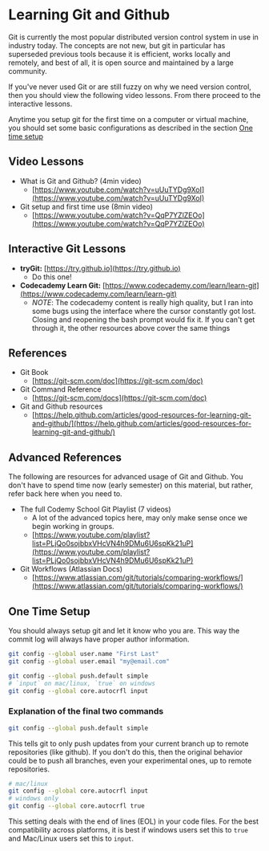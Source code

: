 
# Learning Git and Github

Git is currently the most popular distributed version control system in use in industry today. The concepts are not new, but git in particular has superseded previous tools because it is efficient, works locally and remotely, and best of all, it is open source and maintained by a large community.

If you've never used Git or are still fuzzy on why we need version control, then you should view the following video lessons. From there proceed to the interactive lessons. 

Anytime you setup git for the first time on a computer or virtual machine, you should set some basic configurations as described in the section [One time setup](#one-time-setup)


## Video Lessons
* What is Git and Github? (4min video)
    - [https://www.youtube.com/watch?v=uUuTYDg9XoI](https://www.youtube.com/watch?v=uUuTYDg9XoI)
* Git setup and first time use (8min video)
    - [https://www.youtube.com/watch?v=QqP7YZlZEOo](https://www.youtube.com/watch?v=QqP7YZlZEOo)


## Interactive Git Lessons
* **tryGit:** [https://try.github.io](https://try.github.io)
    - Do this one!
* **Codecademy Learn Git:** [https://www.codecademy.com/learn/learn-git](https://www.codecademy.com/learn/learn-git)
    - _NOTE_: The codecademy content is really high quality, but I ran into some bugs using the interface where the cursor constantly got lost. Closing and reopening the bash prompt would fix it. If you can't get through it, the other resources above cover the same things

## References
* Git Book
    - [https://git-scm.com/doc](https://git-scm.com/doc)
* Git Command Reference
    - [https://git-scm.com/docs](https://git-scm.com/doc)
* Git and Github resources
    - [https://help.github.com/articles/good-resources-for-learning-git-and-github/](https://help.github.com/articles/good-resources-for-learning-git-and-github/)

## Advanced References
The following are resources for advanced usage of Git and Github. You don't have to spend time now (early semester) on this material, but rather, refer back here when you need to.

* The full Codemy School Git Playlist (7 videos)
    - A lot of the advanced topics here, may only make sense once we begin working in groups.
    - [https://www.youtube.com/playlist?list=PLjQo0sojbbxVHcVN4h9DMu6U6spKk21uP](https://www.youtube.com/playlist?list=PLjQo0sojbbxVHcVN4h9DMu6U6spKk21uP)
* Git Workflows (Atlassian Docs)
    - [https://www.atlassian.com/git/tutorials/comparing-workflows/](https://www.atlassian.com/git/tutorials/comparing-workflows/)


## One Time Setup

You should always setup git and let it know who you are. This way the commit log will always have proper author information.

```bash
git config --global user.name "First Last"
git config --global user.email "my@email.com"

git config --global push.default simple
# `input` on mac/linux, `true` on windows
git config --global core.autocrfl input
```

### Explanation of the final two commands
```bash
git config --global push.default simple
```

This tells git to only push updates from your current branch up to remote repositories (like github). If you don't do this, then the original behavior could be to push all branches, even your experimental ones, up to remote repositories.

```bash
# mac/linux
git config --global core.autocrfl input
# windows only
git config --global core.autocrfl true
```

This setting deals with the end of lines (EOL) in your code files. For the best compatibility across platforms, it is best if windows users set this to `true` and Mac/Linux users set this to `input`.


